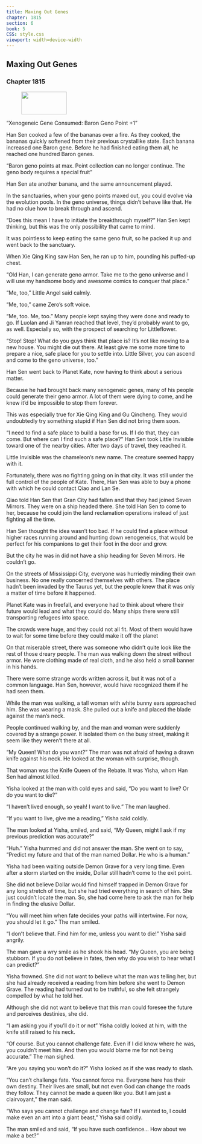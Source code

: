 ```yaml
---
title: Maxing Out Genes
chapter: 1815
section: 6
book: 5
CSS: style.css
viewport: width=device-width
---
```


## Maxing Out Genes

### Chapter 1815

<figure>
	<img src="../Images/gem.gif" alt="" id="gem" width="120" height="60" />
</figure>

“Xenogeneic Gene Consumed: Baron Geno Point +1”

Han Sen cooked a few of the bananas over a fire. As they cooked, the bananas quickly softened from their previous crystallike state. Each banana increased one Baron gene. Before he had finished eating them all, he reached one hundred Baron genes.

“Baron geno points at max. Point collection can no longer continue. The geno body requires a special fruit”

Han Sen ate another banana, and the same announcement played.

In the sanctuaries, when your geno points maxed out, you could evolve via the evolution pools. In the geno universe, things didn’t behave like that. He had no clue how to break through and ascend.

“Does this mean I have to initiate the breakthrough myself?” Han Sen kept thinking, but this was the only possibility that came to mind.

It was pointless to keep eating the same geno fruit, so he packed it up and went back to the sanctuary.

When Xie Qing King saw Han Sen, he ran up to him, pounding his puffed-up chest.

“Old Han, I can generate geno armor. Take me to the geno universe and I will use my handsome body and awesome comics to conquer that place.”

“Me, too,” Little Angel said calmly.

“Me, too,” came Zero’s soft voice.

“Me, too. Me, too.” Many people kept saying they were done and ready to go. If Luolan and Ji Yanran reached that level, they’d probably want to go, as well. Especially so, with the prospect of searching for Littleflower.

“Stop! Stop! What do you guys think that place is? It’s not like moving to a new house. You might die out there. At least give me some more time to prepare a nice, safe place for you to settle into. Little Silver, you can ascend and come to the geno universe, too.”

Han Sen went back to Planet Kate, now having to think about a serious matter.

Because he had brought back many xenogeneic genes, many of his people could generate their geno armor. A lot of them were dying to come, and he knew it’d be impossible to stop them forever.

This was especially true for Xie Qing King and Gu Qincheng. They would undoubtedly try something stupid if Han Sen did not bring them soon.

“I need to find a safe place to build a base for us. If I do that, they can come. But where can I find such a safe place?” Han Sen took Little Invisible toward one of the nearby cities. After two days of travel, they reached it.

Little Invisible was the chameleon’s new name. The creature seemed happy with it.

Fortunately, there was no fighting going on in that city. It was still under the full control of the people of Kate. There, Han Sen was able to buy a phone with which he could contact Qiao and Lan Se.

Qiao told Han Sen that Gran City had fallen and that they had joined Seven Mirrors. They were on a ship headed there. She told Han Sen to come to her, because he could join the land reclamation operations instead of just fighting all the time.

Han Sen thought the idea wasn’t too bad. If he could find a place without higher races running around and hunting down xenogeneics, that would be perfect for his companions to get their foot in the door and grow.

But the city he was in did not have a ship heading for Seven Mirrors. He couldn’t go.

On the streets of Mississippi City, everyone was hurriedly minding their own business. No one really concerned themselves with others. The place hadn’t been invaded by the Taurus yet, but the people knew that it was only a matter of time before it happened.

Planet Kate was in freefall, and everyone had to think about where their future would lead and what they could do. Many ships there were still transporting refugees into space.

The crowds were huge, and they could not all fit. Most of them would have to wait for some time before they could make it off the planet

On that miserable street, there was someone who didn’t quite look like the rest of those dreary people. The man was walking down the street without armor. He wore clothing made of real cloth, and he also held a small banner in his hands.

There were some strange words written across it, but it was not of a common language. Han Sen, however, would have recognized them if he had seen them.

While the man was walking, a tall woman with white bunny ears approached him. She was wearing a mask. She pulled out a knife and placed the blade against the man’s neck.

People continued walking by, and the man and woman were suddenly covered by a strange power. It isolated them on the busy street, making it seem like they weren’t there at all.

“My Queen! What do you want?” The man was not afraid of having a drawn knife against his neck. He looked at the woman with surprise, though.

That woman was the Knife Queen of the Rebate. It was Yisha, whom Han Sen had almost killed.

Yisha looked at the man with cold eyes and said, “Do you want to live? Or do you want to die?”

“I haven’t lived enough, so yeah! I want to live.” The man laughed.

“If you want to live, give me a reading,” Yisha said coldly.

The man looked at Yisha, smiled, and said, “My Queen, might I ask if my previous prediction was accurate?”

“Huh.” Yisha hummed and did not answer the man. She went on to say, “Predict my future and that of the man named Dollar. He who is a human.”

Yisha had been waiting outside Demon Grave for a very long time. Even after a storm started on the inside, Dollar still hadn’t come to the exit point.

She did not believe Dollar would find himself trapped in Demon Grave for any long stretch of time, but she had tried everything in search of him. She just couldn’t locate the man. So, she had come here to ask the man for help in finding the elusive Dollar.

“You will meet him when fate decides your paths will intertwine. For now, you should let it go.” The man smiled.

“I don’t believe that. Find him for me, unless you want to die!” Yisha said angrily.

The man gave a wry smile as he shook his head. “My Queen, you are being stubborn. If you do not believe in fates, then why do you wish to hear what I can predict?”

Yisha frowned. She did not want to believe what the man was telling her, but she had already received a reading from him before she went to Demon Grave. The reading had turned out to be truthful, so she felt strangely compelled by what he told her.

Although she did not want to believe that this man could foresee the future and perceives destinies, she did.

“I am asking you if you’ll do it or not” Yisha coldly looked at him, with the knife still raised to his neck.

“Of course. But you cannot challenge fate. Even if I did know where he was, you couldn’t meet him. And then you would blame me for not being accurate.” The man sighed.

“Are you saying you won’t do it?” Yisha looked as if she was ready to slash.

“You can’t challenge fate. You cannot force me. Everyone here has their own destiny. Their lives are small, but not even God can change the roads they follow. They cannot be made a queen like you. But I am just a clairvoyant,” the man said.

“Who says you cannot challenge and change fate? If I wanted to, I could make even an ant into a giant beast,” Yisha said coldly.

The man smiled and said, “If you have such confidence… How about we make a bet?”